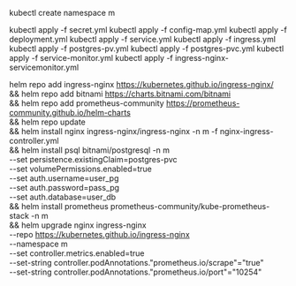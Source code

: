 kubectl create namespace m

kubectl apply -f secret.yml
kubectl apply -f config-map.yml
kubectl apply -f deployment.yml
kubectl apply -f service.yml
kubectl apply -f ingress.yml
kubectl apply -f postgres-pv.yml
kubectl apply -f postgres-pvc.yml
kubectl apply -f service-monitor.yml
kubectl apply -f ingress-nginx-servicemonitor.yml

helm repo add ingress-nginx https://kubernetes.github.io/ingress-nginx/ \
&& helm repo add bitnami https://charts.bitnami.com/bitnami \
&& helm repo add prometheus-community https://prometheus-community.github.io/helm-charts \
&& helm repo update \
&& helm install nginx ingress-nginx/ingress-nginx -n m -f nginx-ingress-controller.yml \
&& helm install psql bitnami/postgresql -n m \
--set persistence.existingClaim=postgres-pvc \
--set volumePermissions.enabled=true \
--set auth.username=user_pg \
--set auth.password=pass_pg \
--set auth.database=user_db \
&& helm install prometheus prometheus-community/kube-prometheus-stack -n m \
&& helm upgrade nginx ingress-nginx \
--repo https://kubernetes.github.io/ingress-nginx \
--namespace m \
--set controller.metrics.enabled=true \
--set-string controller.podAnnotations."prometheus\.io/scrape"="true" \
--set-string controller.podAnnotations."prometheus\.io/port"="10254"

